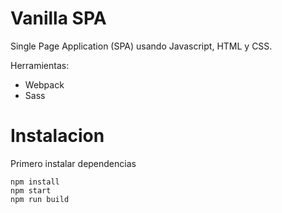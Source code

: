 # Vanilla SPA
Single Page Application (SPA) usando Javascript, HTML y CSS.

Herramientas:
* Webpack
* Sass

# Instalacion

Primero instalar dependencias
```shell
npm install
npm start 
npm run build 
```